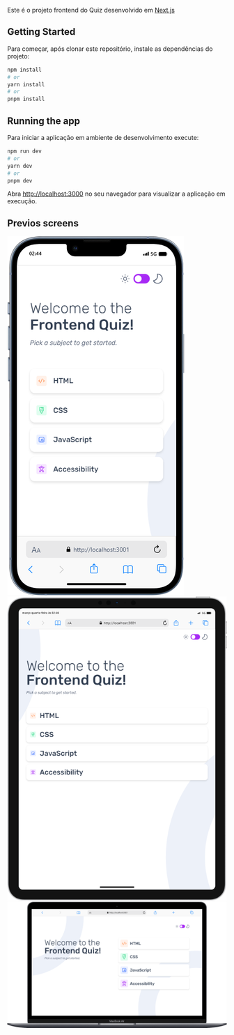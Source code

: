 Este é o projeto frontend do Quiz  desenvolvido em [Next.js](https://nextjs.org/)

## Getting Started
Para começar, após clonar este repositório, instale as dependências do projeto:

```bash
npm install
# or
yarn install
# or
pnpm install
```

## Running the app
Para iniciar a aplicação em ambiente de desenvolvimento execute:

```bash
npm run dev
# or
yarn dev
# or
pnpm dev
```

Abra [http://localhost:3000](http://localhost:3000) no seu navegador para visualizar a aplicação em execução.

## Previos screens
![Desktop demo](public/demo/iPhone-13-PRO.png)
![Tablet demo](public/demo/iPad-PRO-11.png)
![Laptop demo](public/demo/Macbook-Air.png)
